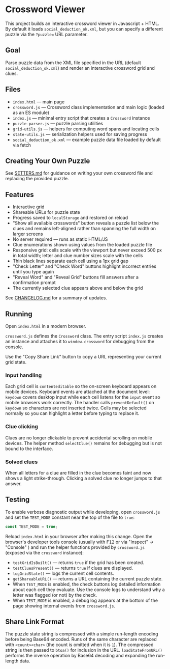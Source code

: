 # Crossword Viewer

This project builds an interactive crossword viewer in Javascript + HTML.
By default it loads `social_deduction_ok.xml`, but you can specify a different
puzzle via the `?puzzle=` URL parameter.

## Goal

Parse puzzle data from the XML file specified in the URL (default `social_deduction_ok.xml`) and render an interactive crossword grid and clues.

## Files

- `index.html` — main page
- `crossword.js` — Crossword class implementation and main logic (loaded as an ES module)
- `index.js` — minimal entry script that creates a `Crossword` instance
- `puzzle-parser.js` — puzzle parsing utilities
- `grid-utils.js` — helpers for computing word spans and locating cells
- `state-utils.js` — serialization helpers used for saving progress
- `social_deduction_ok.xml` — example puzzle data file loaded by default via fetch

## Creating Your Own Puzzle

See [SETTERS.md](SETTERS.md) for guidance on writing your own crossword file and replacing the provided puzzle.

## Features

- Interactive grid
- Shareable URLs for puzzle state
- Progress saved to `localStorage` and restored on reload
- "Show all available crosswords" button reveals a puzzle list below the clues
  and remains left-aligned rather than spanning the full width on larger screens
- No server required — runs as static HTML/JS
- Clue enumerations shown using values from the loaded puzzle file
- Responsive grid: cells scale with the viewport but never exceed 500&nbsp;px in total width; letter and clue number sizes scale with the cells
- Thin black lines separate each cell using a 1px grid gap
- "Check Letter" and "Check Word" buttons highlight incorrect entries until you type again
- "Reveal Word" and "Reveal Grid" buttons fill answers after a confirmation prompt
- The currently selected clue appears above and below the grid

See [CHANGELOG.md](CHANGELOG.md) for a summary of updates.

## Running

Open `index.html` in a modern browser.

`crossword.js` defines the `Crossword` class. The entry script `index.js` creates
an instance and attaches it to `window.crossword` for debugging from the console.

Use the "Copy Share Link" button to copy a URL representing your current grid state.

### Input handling

Each grid cell is `contenteditable` so the on-screen keyboard appears on mobile devices. Keyboard events are attached at the document level: `keydown` covers desktop input while each cell listens for the `input` event so mobile browsers work correctly. The handler calls `preventDefault()` on `keydown` so characters are not inserted twice.
Cells may be selected normally so you can highlight a letter before typing to replace it.

### Clue clicking

Clues are no longer clickable to prevent accidental scrolling on mobile devices. The helper method `selectClue()` remains for debugging but is not bound to the interface.

### Solved clues

When all letters for a clue are filled in the clue becomes faint and now shows a light strike-through. Clicking a solved clue no longer jumps to that answer.

## Testing

To enable verbose diagnostic output while developing, open `crossword.js` and set the
`TEST_MODE` constant near the top of the file to `true`:

```js
const TEST_MODE = true;
```

Reload `index.html` in your browser after making this change. Open the browser's
developer tools console (usually with <kbd>F12</kbd> or via "Inspect" → "Console" )
and run the helper functions provided by `crossword.js` (exposed via the
`crossword` instance):

- `testGridIsBuilt()` — returns `true` if the grid has been created.
- `testCluesPresent()` — returns `true` if clues are displayed.
- `logGridState()` — logs the current cell contents.
- `getShareableURL()` — returns a URL containing the current puzzle state.
- When `TEST_MODE` is enabled, the check buttons log detailed information about
  each cell they evaluate. Use the console logs to understand why a letter was
  flagged (or not) by the check.
- When `TEST_MODE` is enabled, a debug log appears at the bottom of the page
  showing internal events from `crossword.js`.

## Share Link Format

The puzzle state string is compressed with a simple run-length encoding before
being Base64 encoded. Runs of the same character are replaced with
`<count><char>` (the count is omitted when it is `1`). The compressed string is
then passed to `btoa()` for inclusion in the URL. `loadStateFromURL()` performs
the inverse operation by Base64 decoding and expanding the run-length data.
